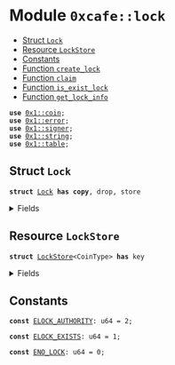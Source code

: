 
<a name="0xcafe_lock"></a>

# Module `0xcafe::lock`



-  [Struct `Lock`](#0xcafe_lock_Lock)
-  [Resource `LockStore`](#0xcafe_lock_LockStore)
-  [Constants](#@Constants_0)
-  [Function `create_lock`](#0xcafe_lock_create_lock)
-  [Function `claim`](#0xcafe_lock_claim)
-  [Function `is_exist_lock`](#0xcafe_lock_is_exist_lock)
-  [Function `get_lock_info`](#0xcafe_lock_get_lock_info)


<pre><code><b>use</b> <a href="">0x1::coin</a>;
<b>use</b> <a href="">0x1::error</a>;
<b>use</b> <a href="">0x1::signer</a>;
<b>use</b> <a href="">0x1::string</a>;
<b>use</b> <a href="">0x1::table</a>;
</code></pre>



<a name="0xcafe_lock_Lock"></a>

## Struct `Lock`



<pre><code><b>struct</b> <a href="locker.md#0xcafe_lock_Lock">Lock</a> <b>has</b> <b>copy</b>, drop, store
</code></pre>



<details>
<summary>Fields</summary>


<dl>
<dt>
<code>creator: <b>address</b></code>
</dt>
<dd>

</dd>
<dt>
<code>name: <a href="_String">string::String</a></code>
</dt>
<dd>

</dd>
<dt>
<code>end_time: u64</code>
</dt>
<dd>

</dd>
</dl>


</details>

<a name="0xcafe_lock_LockStore"></a>

## Resource `LockStore`



<pre><code><b>struct</b> <a href="locker.md#0xcafe_lock_LockStore">LockStore</a>&lt;CoinType&gt; <b>has</b> key
</code></pre>



<details>
<summary>Fields</summary>


<dl>
<dt>
<code>locks: <a href="_Table">table::Table</a>&lt;<a href="_String">string::String</a>, <a href="locker.md#0xcafe_lock_Lock">lock::Lock</a>&gt;</code>
</dt>
<dd>

</dd>
<dt>
<code><a href="">coins</a>: <a href="_Table">table::Table</a>&lt;<a href="locker.md#0xcafe_lock_Lock">lock::Lock</a>, <a href="_Coin">coin::Coin</a>&lt;CoinType&gt;&gt;</code>
</dt>
<dd>

</dd>
</dl>


</details>

<a name="@Constants_0"></a>

## Constants


<a name="0xcafe_lock_ELOCK_AUTHORITY"></a>



<pre><code><b>const</b> <a href="locker.md#0xcafe_lock_ELOCK_AUTHORITY">ELOCK_AUTHORITY</a>: u64 = 2;
</code></pre>



<a name="0xcafe_lock_ELOCK_EXISTS"></a>



<pre><code><b>const</b> <a href="locker.md#0xcafe_lock_ELOCK_EXISTS">ELOCK_EXISTS</a>: u64 = 1;
</code></pre>



<a name="0xcafe_lock_ENO_LOCK"></a>



<pre><code><b>const</b> <a href="locker.md#0xcafe_lock_ENO_LOCK">ENO_LOCK</a>: u64 = 0;
</code></pre>
